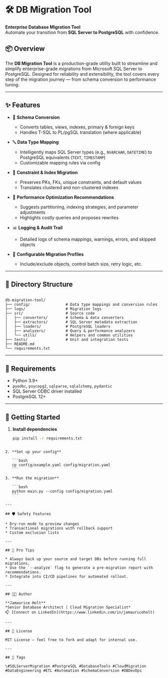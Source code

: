 # 🛠️ DB Migration Tool

**Enterprise Database Migration Tool**  
Automate your transition from **SQL Server to PostgreSQL** with confidence.

## 📦 Overview

The **DB Migration Tool** is a production-grade utility built to streamline and simplify enterprise-grade migrations from Microsoft SQL Server to PostgreSQL. Designed for reliability and extensibility, the tool covers every step of the migration journey — from schema conversion to performance tuning.

---

## ✨ Features

- 🔁 **Schema Conversion**
  - Converts tables, views, indexes, primary & foreign keys
  - Handles T-SQL to PL/pgSQL translation (where applicable)

- 🔤 **Data Type Mapping**
  - Intelligently maps SQL Server types (e.g., `NVARCHAR`, `DATETIME`) to PostgreSQL equivalents (`TEXT`, `TIMESTAMP`)
  - Customizable mapping rules via config

- 🧩 **Constraint & Index Migration**
  - Preserves PKs, FKs, unique constraints, and default values
  - Translates clustered and non-clustered indexes

- 🚀 **Performance Optimization Recommendations**
  - Suggests partitioning, indexing strategies, and parameter adjustments
  - Highlights costly queries and proposes rewrites

- 📊 **Logging & Audit Trail**
  - Detailed logs of schema mappings, warnings, errors, and skipped objects

- 🔧 **Configurable Migration Profiles**
  - Include/exclude objects, control batch size, retry logic, etc.

---

## 📁 Directory Structure

```

db-migration-tool/
├── config/                # Data type mappings and conversion rules
├── logs/                  # Migration logs
├── src/                   # Source code
│   ├── converters/        # Schema & data converters
│   ├── extractors/        # SQL Server metadata extraction
│   ├── loaders/           # PostgreSQL loaders
│   ├── analyzers/         # Query & performance analyzers
│   └── utils/             # Helpers and common utilities
├── tests/                 # Unit and integration tests
├── README.md
└── requirements.txt

````

---

## 🧪 Requirements

- Python 3.9+
- `pyodbc`, `psycopg2`, `sqlparse`, `sqlalchemy`, `pydantic`
- SQL Server ODBC driver installed
- PostgreSQL 12+

---

## 🚀 Getting Started

1. **Install dependencies**
   ```bash
   pip install -r requirements.txt
````

2. **Set up your config**

   ```bash
   cp config/example.yaml config/migration.yaml
   ```

3. **Run the migration**

   ```bash
   python main.py --config config/migration.yaml
   ```

---

## 🛡️ Safety Features

* Dry-run mode to preview changes
* Transactional migrations with rollback support
* Custom exclusion lists

---

## 🧠 Pro Tips

* Always back up your source and target DBs before running full migrations.
* Use the `--analyze` flag to generate a pre-migration report with recommendations.
* Integrate into CI/CD pipelines for automated rollout.

---

## 🧑‍💻 Author

**Jamaurice Holt**
*Senior Database Architect | Cloud Migration Specialist*
📫 [Connect on LinkedIn](https://www.linkedin.com/in/jamauriceholt)

---

## 📄 License

MIT License – feel free to fork and adapt for internal use.

---

## 📌 Tags

\#SQLServerMigration #PostgreSQL #DatabaseTools #CloudMigration #DataEngineering #ETL #Automation #SchemaConversion #DBDevOps


